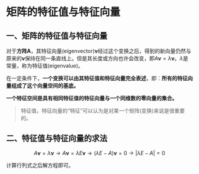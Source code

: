 # 矩阵的特征值与特征向量

## 一、矩阵的特征值与特征向量

对于**方阵A**，其特征向量(eigenvector)$\boldsymbol{v}$经过这个变换之后，得到的新向量仍然与原来的$\boldsymbol{v}$保持在同一条直线上。但是其长度或方向也许会改变，即$A\boldsymbol{v}=\lambda\boldsymbol{v}$。$\lambda$是常量，称为特征值(eigenvalue)。

在一定条件下，**一个变换可以由其特征值和特征向量完全表述**，即：**所有的特征向量组成了这个向量空间的基底。**

**一个特征空间是具有相同特征值的特征向量与一个同维数的零向量的集合。**

> 特征值，特征向量的“特征”可以认为是对某一个矩阵(变换)来说是很重要的。



## 二、特征值与特征向量的求法

$$
A\boldsymbol{v}=\lambda\boldsymbol{v}\rightarrow A\boldsymbol{v}=\lambda E\boldsymbol{v}\rightarrow(\lambda E-A)\boldsymbol{v}=0\rightarrow |\lambda E -A|=0
$$

计算行列式之后解方程即可。